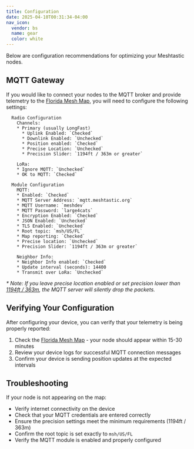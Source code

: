 ```yaml
---
title: Configuration
date: 2025-04-10T00:31:34-04:00
nav_icon:
  vendor: bs
  name: gear
  color: white
---
```


Below are configuration recommendations for optimizing your Meshtastic nodes.

## MQTT Gateway

If you would like to connect your nodes to the MQTT broker and provide telemetry to the [Florida Mesh Map](https://map.areyoumeshingwith.us), you will need to configure the following settings:

```
  Radio Configuration
    Channels:
    * Primary (usually LongFast)
      * Uplink Enabled: `Checked`
      * Downlink Enabled: `Unchecked` 
      * Position enabled: `Checked`
      * Precise Location: `Unchecked`
      * Precision Slider: `1194ft / 363m or greater`

    LoRa:
    * Ignore MQTT: `Unchecked`
    * OK to MQTT: `Checked`

  Module Configuration
    MQTT:
    * Enabled: `Checked`
    * MQTT Server Address: `mqtt.meshtastic.org`
    * MQTT Username: `meshdev`
    * MQTT Password: `large4cats`
    * Encryption Enabled: `Checked`
    * JSON Enabled: `Unchecked`
    * TLS Enabled: `Unchecked`
    * Root topic: `msh/US/FL`
    * Map reporting: `Checked`
    * Precise location: `Unchecked`
    * Precision Slider: `1194ft / 363m or greater`

    Neighbor Info:
    * Neighbor Info enabled: `Checked`
    * Update interval (seconds): 14400
    * Transmit over LoRa: `Unchecked`
```

*\* Note: If you leave precise location enabled or set precision lower than [1194ft / 363m](https://meshtastic.org/docs/software/integrations/mqtt/#location-precision-filtering), the MQTT server will silently drop the packets.*

## Verifying Your Configuration

After configuring your device, you can verify that your telemetry is being properly reported:

1. Check the [Florida Mesh Map](https://map.areyoumeshingwith.us) - your node should appear within 15-30 minutes
2. Review your device logs for successful MQTT connection messages
3. Confirm your device is sending position updates at the expected intervals

## Troubleshooting

If your node is not appearing on the map:

- Verify internet connectivity on the device
- Check that your MQTT credentials are entered correctly
- Ensure the precision settings meet the minimum requirements (1194ft / 363m)
- Confirm the root topic is set exactly to `msh/US/FL`
- Verify the MQTT module is enabled and properly configured

